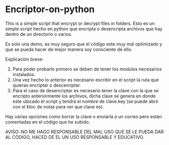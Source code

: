 # Encriptor-on-python
This is a simple script that encrypt or decrypt files in folders.
Esto es un simple script hecho en python que encripta o desencripta archivos que hay dentro de un directorio o varios.

Es solo una demo, es muy seguro que el código este muy mal optimizado y que se pueda hacer de mejor manera soy consciente de ello.

Explicación breve: 
1. Para poder probarlo primero se deben de tener los modulos necesarios instalados.
2. Una vez hecho lo anterior es necesario escribir en el script la ruta que quieras encriptar o descenriptar.
3. Para el caso de desencriptar es necesario tener la clave con la que se encripto anteriormente los archivos, dicha clave se genera en donde este ubicado el script y tendrá el nombre 
de clave.key (se puede abrir con el bloc de notas para ver que clave es).

Hay varias opciones como borrar la clave o enviarla a un correo pero están comentadas en el código que he subido.

AVISO: NO ME HAGO RESPONSABLE DEL MAL USO QUE SE LE PUEDA DAR AL CÓDIGO, HACED DE EL UN USO RESPONSABLE Y EDUCATIVO.
